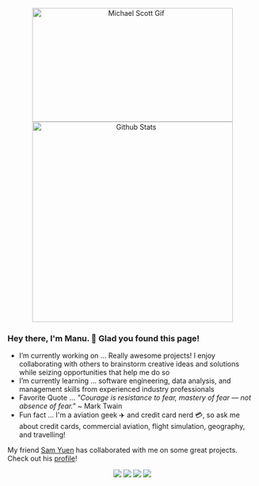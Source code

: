 <p align="center">
    <a href="https://github.com/manu-p-1/">
        <img src="https://github.com/manu-p-1/manu-p-1/blob/master/static/images/happy_mscott.gif" alt="Michael Scott Gif" width="405" height="230"/>
    </a>
    <!-- Original Source: https://media.giphy.com/media/xMGh0bajSyNdC/giphy.gif -->
    <a href="https://github.com/manu-p-1/">
        <img src="https://github-readme-stats.vercel.app/api?username=manu-p-1&show_icons=true&title_color=0A95FF&bg_color=333333&icon_color=0A95FF&text_color=FFFFFF&line_height=37&count_private=true&custom_title=My%20GitHub%20Stats" alt="Github Stats" width="405"/>
    </a>
</p>

### Hey there, I'm Manu. 👋 Glad you found this page!

- I’m currently working on ... Really awesome projects! I enjoy collaborating with others to brainstorm creative ideas and solutions while seizing opportunities that help me do so
- I’m currently learning ... software engineering, data analysis, and management skills from experienced industry professionals
- Favorite Quote ... *"Courage is resistance to fear, mastery of fear — not absence of fear."* ~ Mark Twain
- Fun fact ... I'm a aviation geek ✈️ and credit card nerd 💳, so ask me about credit cards, commercial aviation, flight simulation, geography, and travelling!

My friend [Sam Yuen](https://github.com/ssyuen) has collaborated with me on some great projects. Check out his [profile](https://github.com/ssyuen)! 

<p align="center">
  <img src="https://img.icons8.com/color/48/000000/java-coffee-cup-logo.png"/>
  <img src="https://img.icons8.com/color/48/000000/python.png"/>
  <img src="https://img.icons8.com/color/48/000000/c-sharp-logo.png"/>
  <img src="https://img.icons8.com/color/48/000000/bootstrap.png"/>
</p>
